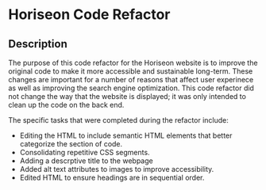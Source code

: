 # Horiseon Code Refactor

## Description

The purpose of this code refactor for the Horiseon website is to improve the original code to make it more accessible and sustainable long-term. These changes are important for a number of reasons that affect user experinece as well as improving the search engine optimization. This code refactor did not change the way that the website is displayed; it was only intended to clean up the code on the back end. 

The specific tasks that were completed during the refactor include:
- Editing the HTML to include semantic HTML elements that better categorize the section of code.
- Consolidating repetitive CSS segments.
- Adding a descrptive title to the webpage
- Added alt text attributes to images to improve accessibility.
- Edited HTML to ensure headings are in sequential order.